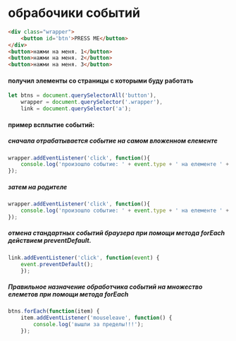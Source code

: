 # обрабочики событий

```html
<div class="wrapper">
    <button id='btn'>PRESS ME</button>
</div>
<button>нажми на меня. 1</button>
<button>нажми на меня. 2</button>
<button>нажми на меня. 3</button>
```
#### получил элементы со страницы с которыми буду работать

```javascript
let btns = document.querySelectorAll('button'),
    wrapper = document.querySelector('.wrapper'),
    link = document.querySelector('a');
```
#### пример всплытие событий: 
##### сначала отрабатывается событие на самом вложенном елементе

```javascript
wrapper.addEventListener('click', function(){
    console.log('произошло событие: ' + event.type + ' на елементе ' + event.target);
});
```
##### затем на родителе

```javascript
wrapper.addEventListener('click', function(){
    console.log('произошло событие: ' + event.type + ' на елементе ' + event.target);
});
```
##### отмена стандартных событий браузера при помощи метода forEach действием preventDefault.

```javascript
link.addEventListener('click', function(event) {
    event.preventDefault();
    });
```

##### Правильное назначение обработчика событий на множество елеметов при помощи метода forEach

```javascript
btns.forEach(function(item) {
    item.addEventListener('mouseleave', function() {
        console.log('вышли за пределы!!!');
    });
```

